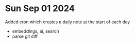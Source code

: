 # Sun Sep 01 2024

Added cron which creates a daily note at the start of each day

- embeddings, ai, search
- parse git diff
